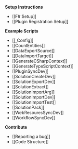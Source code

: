 **Setup Instructions**

* [[F# Setup]]
* [[Plugin Registration Setup]]

**Example Scripts**
* [[_Config]]
* [[CountEntities]]
* [[DataExportSource]]
* [[DataImportTarget]]
* [[GenerateCSharpContext]]
* [[GenerateTypeScriptContext]]
* [[PluginSyncDev]]
* [[SolutionCreateDev]]
* [[SolutionExportDev]]
* [[SolutionExtract]]
* [[SolutionImportArg]]
* [[SolutionImportDev]]
* [[SolutionImportTest]]
* [[SolutionPack]]
* [[WebResouresSyncDev]]
* [[WorkflowSyncDev]]

**Contribute**

* [[Reporting a bug]]
* [[Code Structure]]